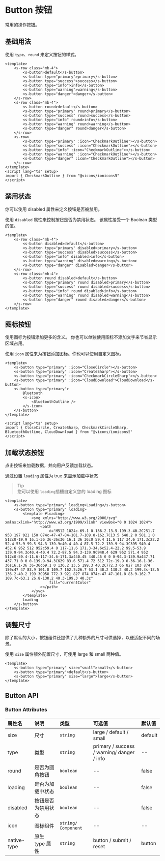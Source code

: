 # Button 按钮

常用的操作按钮。

## 基础用法

使用 `type`、`round` 来定义按钮的样式。

```vue preview
<template>
	<s-row class="mb-4">
		<s-button>default</s-button>
		<s-button type="primary">primary</s-button>
		<s-button type="success">success</s-button>
		<s-button type="info">info</s-button>
		<s-button type="warning">warning</s-button>
		<s-button type="danger">danger</s-button>
	</s-row>
	<s-row class="mb-4">
		<s-button round>default</s-button>
		<s-button type="primary" round>primary</s-button>
		<s-button type="success" round>success</s-button>
		<s-button type="info" round>info</s-button>
		<s-button type="warning" round>warning</s-button>
		<s-button type="danger" round>danger</s-button>
	</s-row>
	<s-row>
		<s-button type="primary" :icon="CheckmarkOutline"></s-button>
		<s-button type="success" :icon="CheckmarkOutline"></s-button>
		<s-button type="info" :icon="CheckmarkOutline"></s-button>
		<s-button type="warning" :icon="CheckmarkOutline"></s-button>
		<s-button type="danger" :icon="CheckmarkOutline"></s-button>
	</s-row>
</template>
<script lang="ts" setup>
import { CheckmarkOutline } from "@vicons/ionicons5"
</script>
```

## 禁用状态

你可以使用 disabled 属性来定义按钮是否被禁用。

使用 `disabled` 属性来控制按钮是否为禁用状态。 该属性接受一个 Boolean 类型的值。

```vue preview
<template>
	<s-row class="mb-4">
		<s-button disabled>default</s-button>
		<s-button type="primary" disabled>primary</s-button>
		<s-button type="success" disabled>success</s-button>
		<s-button type="info" disabled>info</s-button>
		<s-button type="warning" disabled>warning</s-button>
		<s-button type="danger" disabled>danger</s-button>
	</s-row>
	<s-row class="mb-4">
		<s-button round disabled>default</s-button>
		<s-button type="primary" round disabled>primary</s-button>
		<s-button type="success" round disabled>success</s-button>
		<s-button type="info" round disabled>info</s-button>
		<s-button type="warning" round disabled>warning</s-button>
		<s-button type="danger" round disabled>danger</s-button>
	</s-row>
</template>
```

## 图标按钮

使用图标为按钮添加更多的含义。 你也可以单独使用图标不添加文字来节省显示区域占用。

使用 `icon` 属性来为按钮添加图标。你也可以使用自定义图标。

```vue preview
<template>
	<s-button type="primary" :icon="CloseCircle"></s-button>
	<s-button type="primary" :icon="CreateSharp"></s-button>
	<s-button type="primary" :icon="CheckmarkCircleSharp"></s-button>
	<s-button type="primary" :icon="CloudDownload">CloudDownload</s-button>
	<s-button type="primary">
		Bluetooth
		<s-icon>
			<BluetoothOutline />
		</s-icon>
	</s-button>
</template>

<script lang="ts" setup>
import { CloseCircle, CreateSharp, CheckmarkCircleSharp, BluetoothOutline, CloudDownload } from "@vicons/ionicons5"
</script>
```

## 加载状态按钮

点击按钮来加载数据，并向用户反馈加载状态。

通过设置 `loading` 属性为 true 来显示加载中状态

> Tip \
> 您可以使用 `loading`插槽自定义您的 loading 图标

```vue preview
<template>
	<s-button type="primary" loading>Loading</s-button>
	<s-button type="primary" loading>
		<template #loading>
			<svg xmlns="http://www.w3.org/2000/svg" xmlns:xlink="http://www.w3.org/1999/xlink" viewBox="0 0 1024 1024">
				<path
					d="M512 1024c-69.1 0-136.2-13.5-199.3-40.2C251.7 958 197 921 150 874c-47-47-84-101.7-109.8-162.7C13.5 648.2 0 581.1 0 512c0-19.9 16.1-36 36-36s36 16.1 36 36c0 59.4 11.6 117 34.6 171.3c22.2 52.4 53.9 99.5 94.3 139.9c40.4 40.4 87.5 72.2 139.9 94.3C395 940.4 452.6 952 512 952c59.4 0 117-11.6 171.3-34.6c52.4-22.2 99.5-53.9 139.9-94.3c40.4-40.4 72.2-87.5 94.3-139.9C940.4 629 952 571.4 952 512c0-59.4-11.6-117-34.6-171.3a440.45 440.45 0 0 0-94.3-139.9a437.71 437.71 0 0 0-139.9-94.3C629 83.6 571.4 72 512 72c-19.9 0-36-16.1-36-36s16.1-36 36-36c69.1 0 136.2 13.5 199.3 40.2C772.3 66 827 103 874 150c47 47 83.9 101.8 109.7 162.7c26.7 63.1 40.2 130.2 40.2 199.3s-13.5 136.2-40.2 199.3C958 772.3 921 827 874 874c-47 47-101.8 83.9-162.7 109.7c-63.1 26.8-130.2 40.3-199.3 40.3z"
					fill="currentColor"
				></path>
			</svg>
		</template>
		Loading
	</s-button>
</template>
```

## 调整尺寸

除了默认的大小，按钮组件还提供了几种额外的尺寸可供选择，以便适配不同的场景。

使用 `size` 属性额外配置尺寸，可使用 large 和 small 两种值。

```vue preview
<template>
	<s-button type="primary" size="small">small</s-button>
	<s-button type="primary">default</s-button>
	<s-button type="primary" size="large">large</s-button>
</template>
```

## Button API

### Button Attributes

| 属性名      | 说明               | 类型                | 可选值                                     | 默认值  |
| :---------- | :----------------- | :------------------ | :----------------------------------------- | :------ |
| size        | 尺寸               | `string`            | large / default / small                    | default |
| type        | 类型               | `string`            | primary / success / warning/ danger / info | --      |
| round       | 是否为圆角按钮     | `boolean`           | --                                         | false   |
| loading     | 是否为加载中状态   | `boolean`           | --                                         | false   |
| disabled    | 按钮是否为禁用状态 | `boolean`           | --                                         | false   |
| icon        | 图标组件           | `string/ Component` | --                                         | --      |
| native-type | 原生 type 属性     | `string`            | button / submit / reset                    | button  |
